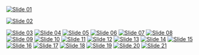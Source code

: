 [![Slide 01](SocialMediaAnalytics_GroupProject/02_Powerpoint/powerpoint/Slide1.jpeg)](https://github.com/arham-anwar/SocialMediaAnalytics_GroupProject/raw//final/02_Powerpoint/powerpoint/Slide1.jpeg)























[![Slide 02](SocialMediaAnalytics_GroupProject/02_Powerpoint/powerpoint/Slide2.jpeg)](https://github.com/arham-anwar/SocialMediaAnalytics_GroupProject/blob/final/02_Powerpoint/powerpoint/Slide2.jpeg)


[![Slide 03](SocialMediaAnalytics_GroupProject/02_Powerpoint/powerpoint/Slide3.jpeg)](https://github.com/arham-anwar/SocialMediaAnalytics_GroupProject/blob/final/02_Powerpoint/powerpoint/Slide3.jpeg)
[![Slide 04](SocialMediaAnalytics_GroupProject/02_Powerpoint/powerpoint/Slide4.jpeg)](https://github.com/arham-anwar/SocialMediaAnalytics_GroupProject/blob/final/02_Powerpoint/powerpoint/Slide4.jpeg)
[![Slide 05](SocialMediaAnalytics_GroupProject/02_Powerpoint/powerpoint/Slide5.jpeg)](https://github.com/arham-anwar/SocialMediaAnalytics_GroupProject/blob/final/02_Powerpoint/powerpoint/Slide5.jpeg)
[![Slide 06](SocialMediaAnalytics_GroupProject/02_Powerpoint/powerpoint/Slide6.jpeg)](https://github.com/arham-anwar/SocialMediaAnalytics_GroupProject/blob/final/02_Powerpoint/powerpoint/Slide6.jpeg)
[![Slide 07](SocialMediaAnalytics_GroupProject/02_Powerpoint/powerpoint/Slide7.jpeg)](https://github.com/arham-anwar/SocialMediaAnalytics_GroupProject/blob/final/02_Powerpoint/powerpoint/Slide7.jpeg)
[![Slide 08](SocialMediaAnalytics_GroupProject/02_Powerpoint/powerpoint/Slide8.jpeg)](https://github.com/arham-anwar/SocialMediaAnalytics_GroupProject/blob/final/02_Powerpoint/powerpoint/Slide8.jpeg)
[![Slide 09](SocialMediaAnalytics_GroupProject/02_Powerpoint/powerpoint/Slide9.jpeg)](https://github.com/arham-anwar/SocialMediaAnalytics_GroupProject/blob/final/02_Powerpoint/powerpoint/Slide9.jpeg)
[![Slide 10](SocialMediaAnalytics_GroupProject/02_Powerpoint/powerpoint/Slide10.jpeg)](https://github.com/arham-anwar/SocialMediaAnalytics_GroupProject/blob/final/02_Powerpoint/powerpoint/Slide10.jpeg)
[![Slide 11](SocialMediaAnalytics_GroupProject/02_Powerpoint/powerpoint/Slide11.jpeg)](https://github.com/arham-anwar/SocialMediaAnalytics_GroupProject/blob/final/02_Powerpoint/powerpoint/Slide11.jpeg)
[![Slide 12](SocialMediaAnalytics_GroupProject/02_Powerpoint/powerpoint/Slide12.jpeg)](https://github.com/arham-anwar/SocialMediaAnalytics_GroupProject/blob/final/02_Powerpoint/powerpoint/Slide12.jpeg)
[![Slide 13](SocialMediaAnalytics_GroupProject/02_Powerpoint/powerpoint/Slide13.jpeg)](https://github.com/arham-anwar/SocialMediaAnalytics_GroupProject/blob/final/02_Powerpoint/powerpoint/Slide13.jpeg)
[![Slide 14](SocialMediaAnalytics_GroupProject/02_Powerpoint/powerpoint/Slide14.jpeg)](https://github.com/arham-anwar/SocialMediaAnalytics_GroupProject/blob/final/02_Powerpoint/powerpoint/Slide14.jpeg)
[![Slide 15](SocialMediaAnalytics_GroupProject/02_Powerpoint/powerpoint/Slide15.jpeg)](https://github.com/arham-anwar/SocialMediaAnalytics_GroupProject/blob/final/02_Powerpoint/powerpoint/Slide15.jpeg)
[![Slide 16](SocialMediaAnalytics_GroupProject/02_Powerpoint/powerpoint/Slide16.jpeg)](https://github.com/arham-anwar/SocialMediaAnalytics_GroupProject/blob/final/02_Powerpoint/powerpoint/Slide16.jpeg)
[![Slide 17](SocialMediaAnalytics_GroupProject/02_Powerpoint/powerpoint/Slide17.jpeg)](https://github.com/arham-anwar/SocialMediaAnalytics_GroupProject/blob/final/02_Powerpoint/powerpoint/Slide17.jpeg)
[![Slide 18](SocialMediaAnalytics_GroupProject/02_Powerpoint/powerpoint/Slide18.jpeg)](https://github.com/arham-anwar/SocialMediaAnalytics_GroupProject/blob/final/02_Powerpoint/powerpoint/Slide18.jpeg)
[![Slide 19](SocialMediaAnalytics_GroupProject/02_Powerpoint/powerpoint/Slide19.jpeg)](https://github.com/arham-anwar/SocialMediaAnalytics_GroupProject/blob/final/02_Powerpoint/powerpoint/Slide19.jpeg)
[![Slide 20](SocialMediaAnalytics_GroupProject/02_Powerpoint/powerpoint/Slide20.jpeg)](https://github.com/arham-anwar/SocialMediaAnalytics_GroupProject/blob/final/02_Powerpoint/powerpoint/Slide20.jpeg)
[![Slide 21](SocialMediaAnalytics_GroupProject/02_Powerpoint/powerpoint/Slide21.jpeg)](https://github.com/arham-anwar/SocialMediaAnalytics_GroupProject/blob/final/02_Powerpoint/powerpoint/Slide21.jpeg)

